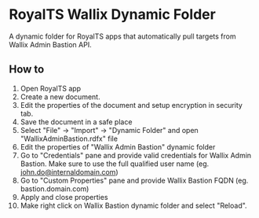 # RoyalTS Wallix Dynamic Folder
A dynamic folder for RoyalTS apps that automatically pull targets from Wallix Admin Bastion API.

## How to
1. Open RoyalTS app
2. Create a new document.
3. Edit the properties of the document and setup encryption in security tab.
4. Save the document in a safe place
5. Select "File" -> "Import" -> "Dynamic Folder" and open "WallixAdminBastion.rdfx" file
6. Edit the properties of "Wallix Admin Bastion" dynamic folder
7. Go to "Credentials" pane and provide valid credentials for Wallix Admin Bastion. Make sure to use the full qualified user name (eg. john.do@internaldomain.com)
8. Go to "Custom Properties" pane and provide Wallix Bastion FQDN (eg. bastion.domain.com)
9. Apply and close properties
10. Make right click on Wallix Bastion dynamic folder and select "Reload".
